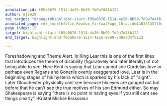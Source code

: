 ```yaml
---
annotation_id: f05a0676-1514-4e26-8b99-7d9a7d4fb122
author: ej2929
tei_target: "#range(#highlight-start-f05a0676-1514-4e26-8b99-7d9a7d4fb122, #highlight-end-f05a0676-1514-4e26-8b99-7d9a7d4fb122)"
annotated_page: rdx_fourthfolio_Readux_VirtualPage_16.p.idm140331387104480
page_index: 15
target: highlight-start-f05a0676-1514-4e26-8b99-7d9a7d4fb122
end_target: highlight-end-f05a0676-1514-4e26-8b99-7d9a7d4fb122

---
```

Foreshadowing and Theme Alert. In King Lear this is one of the first lines that introduces the theme of disability (figuratively and later literally) of not being able to see. Here Kent is saying that Lear cannot see Cordelias love or perhaps even Regans and Gonerils overtly exaggerated love. Lear is in the beginning stages of his hysteria which is sparked by his lack of "sight". Later Glouchester physically cant see because his eyes are gouged out but before that he can't see the true motives of his son Edmund either. So may Shakespeare is saying "there is no point in having eyes if you still cant see things clearly" 
-Kristal Michal-Brassseur
